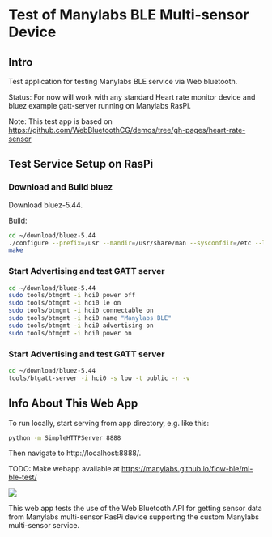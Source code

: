 # Test of Manylabs BLE Multi-sensor Device 

## Intro

Test application for testing Manylabs BLE service via Web bluetooth.

Status: For now will work with any standard Heart rate monitor device and bluez example gatt-server running on Manylabs RasPi.

Note: This test app is based on https://github.com/WebBluetoothCG/demos/tree/gh-pages/heart-rate-sensor

## Test Service Setup on RasPi

### Download and Build bluez

Download bluez-5.44.

Build:

```bash
cd ~/download/bluez-5.44
./configure --prefix=/usr --mandir=/usr/share/man --sysconfdir=/etc --localstatedir=/var --disable-systemd --enable-experimental --enable-maintainer-mode
make
```

### Start Advertising and test GATT server

```bash
cd ~/download/bluez-5.44
sudo tools/btmgmt -i hci0 power off
sudo tools/btmgmt -i hci0 le on
sudo tools/btmgmt -i hci0 connectable on
sudo tools/btmgmt -i hci0 name "Manylabs BLE"
sudo tools/btmgmt -i hci0 advertising on
sudo tools/btmgmt -i hci0 power on
```

### Start Advertising and test GATT server

```bash
cd ~/download/bluez-5.44
tools/btgatt-server -i hci0 -s low -t public -r -v
```


## Info About This Web App

To run locally, start serving from app directory, e.g. like this:

```bash
python -m SimpleHTTPServer 8888
```

Then navigate to http://localhost:8888/.

TODO: Make webapp available at https://manylabs.github.io/flow-ble/ml-ble-test/

<img src="https://raw.githubusercontent.com/manylabs/flow-ble/ml-ble-test/ml-raspi.jpg">

This web app tests the use of the Web Bluetooth API for getting sensor data from Manylabs multi-sensor RasPi device
supporting the custom Manylabs multi-sensor service.

